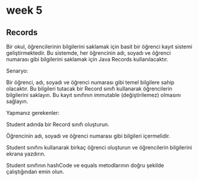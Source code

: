 # week 5
## Records

Bir okul, öğrencilerinin bilgilerini saklamak için basit bir öğrenci kayıt sistemi geliştirmektedir. Bu sistemde, her öğrencinin adı, soyadı ve öğrenci numarası gibi bilgilerini saklamak için Java Records kullanılacaktır.

Senaryo:

Bir öğrenci, adı, soyadı ve öğrenci numarası gibi temel bilgilere sahip olacaktır. Bu bilgileri tutacak bir Record sınıfı kullanarak öğrencilerin bilgilerini saklayın. Bu kayıt sınıfının immutable (değiştirilemez) olmasını sağlayın.

Yapmanız gerekenler:

Student adında bir Record sınıfı oluşturun.

Öğrencinin adı, soyadı ve öğrenci numarası gibi bilgileri içermelidir.

Student sınıfını kullanarak birkaç öğrenci oluşturun ve öğrencilerin bilgilerini ekrana yazdırın.

Student sınıfının hashCode ve equals metodlarının doğru şekilde çalıştığından emin olun.